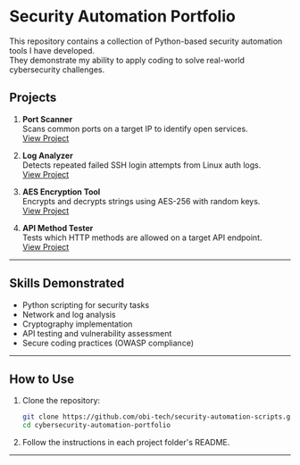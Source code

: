 # Security Automation Portfolio

This repository contains a collection of Python-based security automation tools I have developed.  
They demonstrate my ability to apply coding to solve real-world cybersecurity challenges.

## Projects

1. **Port Scanner**  
   Scans common ports on a target IP to identify open services.  
   [View Project](./01-port-scanner)

2. **Log Analyzer**  
   Detects repeated failed SSH login attempts from Linux auth logs.  
   [View Project](./02-log-analyzer)

3. **AES Encryption Tool**  
   Encrypts and decrypts strings using AES-256 with random keys.  
   [View Project](./03-aes-encryption)

4. **API Method Tester**  
   Tests which HTTP methods are allowed on a target API endpoint.  
   [View Project](./04-api-method-tester)

---

## Skills Demonstrated
- Python scripting for security tasks
- Network and log analysis
- Cryptography implementation
- API testing and vulnerability assessment
- Secure coding practices (OWASP compliance)

---

## How to Use
1. Clone the repository:
   ```bash
   git clone https://github.com/obi-tech/security-automation-scripts.git
   cd cybersecurity-automation-portfolio
   ```
2. Follow the instructions in each project folder's README.

---


